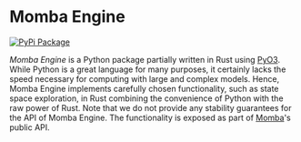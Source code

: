 # Momba Engine

[![PyPi Package](https://img.shields.io/pypi/v/momba_engine.svg?label=latest%20version)](https://pypi.python.org/pypi/momba_engine)

*Momba Engine* is a Python package partially written in Rust using [PyO3](https://pyo3.rs/).
While Python is a great language for many purposes, it certainly lacks the speed necessary for computing with large and complex models.
Hence, Momba Engine implements carefully chosen functionality, such as state space exploration, in Rust combining the convenience of Python with the raw power of Rust.
Note that we do not provide any stability guarantees for the API of Momba Engine.
The functionality is exposed as part of [Momba](https://https://github.com/koehlma/momba/)'s public API.
